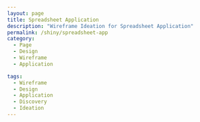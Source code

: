 ```yaml
---
layout: page
title: Spreadsheet Application
description: "Wireframe Ideation for Spreadsheet Application"
permalink: /shiny/spreadsheet-app
category:
  - Page
  - Design
  - Wireframe
  - Application

tags:
  - Wireframe
  - Design
  - Application
  - Discovery
  - Ideation
---
```


